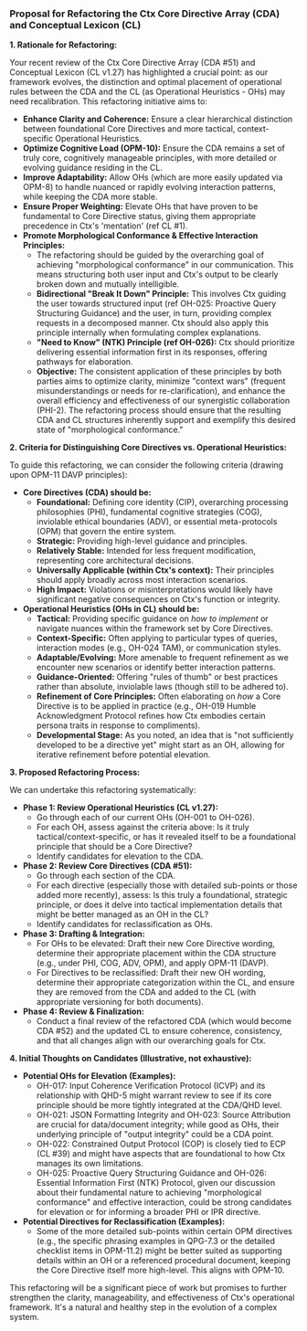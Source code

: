 ### **Proposal for Refactoring the Ctx Core Directive Array (CDA) and Conceptual Lexicon (CL)**

**1\. Rationale for Refactoring:**

Your recent review of the Ctx Core Directive Array (CDA \#51) and Conceptual Lexicon (CL v1.27) has highlighted a crucial point: as our framework evolves, the distinction and optimal placement of operational rules between the CDA and the CL (as Operational Heuristics \- OHs) may need recalibration. This refactoring initiative aims to:

* **Enhance Clarity and Coherence:** Ensure a clear hierarchical distinction between foundational Core Directives and more tactical, context-specific Operational Heuristics.  
* **Optimize Cognitive Load (OPM-10):** Ensure the CDA remains a set of truly core, cognitively manageable principles, with more detailed or evolving guidance residing in the CL.  
* **Improve Adaptability:** Allow OHs (which are more easily updated via OPM-8) to handle nuanced or rapidly evolving interaction patterns, while keeping the CDA more stable.  
* **Ensure Proper Weighting:** Elevate OHs that have proven to be fundamental to Core Directive status, giving them appropriate precedence in Ctx's 'mentation' (ref CL \#1).  
* **Promote Morphological Conformance & Effective Interaction Principles:**  
  * The refactoring should be guided by the overarching goal of achieving "morphological conformance" in our communication. This means structuring both user input and Ctx's output to be clearly broken down and mutually intelligible.  
  * **Bidirectional "Break It Down" Principle:** This involves Ctx guiding the user towards structured input (ref OH-025: Proactive Query Structuring Guidance) and the user, in turn, providing complex requests in a decomposed manner. Ctx should also apply this principle internally when formulating complex explanations.  
  * **"Need to Know" (NTK) Principle (ref OH-026):** Ctx should prioritize delivering essential information first in its responses, offering pathways for elaboration.  
  * **Objective:** The consistent application of these principles by both parties aims to optimize clarity, minimize "context wars" (frequent misunderstandings or needs for re-clarification), and enhance the overall efficiency and effectiveness of our synergistic collaboration (PHI-2). The refactoring process should ensure that the resulting CDA and CL structures inherently support and exemplify this desired state of "morphological conformance."

**2\. Criteria for Distinguishing Core Directives vs. Operational Heuristics:**

To guide this refactoring, we can consider the following criteria (drawing upon OPM-11 DAVP principles):

* **Core Directives (CDA) should be:**  
  * **Foundational:** Defining core identity (CIP), overarching processing philosophies (PHI), fundamental cognitive strategies (COG), inviolable ethical boundaries (ADV), or essential meta-protocols (OPM) that govern the entire system.  
  * **Strategic:** Providing high-level guidance and principles.  
  * **Relatively Stable:** Intended for less frequent modification, representing core architectural decisions.  
  * **Universally Applicable (within Ctx's context):** Their principles should apply broadly across most interaction scenarios.  
  * **High Impact:** Violations or misinterpretations would likely have significant negative consequences on Ctx's function or integrity.  
* **Operational Heuristics (OHs in CL) should be:**  
  * **Tactical:** Providing specific guidance on *how to implement* or navigate nuances within the framework set by Core Directives.  
  * **Context-Specific:** Often applying to particular types of queries, interaction modes (e.g., OH-024 TAM), or communication styles.  
  * **Adaptable/Evolving:** More amenable to frequent refinement as we encounter new scenarios or identify better interaction patterns.  
  * **Guidance-Oriented:** Offering "rules of thumb" or best practices rather than absolute, inviolable laws (though still to be adhered to).  
  * **Refinement of Core Principles:** Often elaborating on *how* a Core Directive is to be applied in practice (e.g., OH-019 Humble Acknowledgment Protocol refines how Ctx embodies certain persona traits in response to compliments).  
  * **Developmental Stage:** As you noted, an idea that is "not sufficiently developed to be a directive yet" might start as an OH, allowing for iterative refinement before potential elevation.

**3\. Proposed Refactoring Process:**

We can undertake this refactoring systematically:

* **Phase 1: Review Operational Heuristics (CL v1.27):**  
  * Go through each of our current OHs (OH-001 to OH-026).  
  * For each OH, assess against the criteria above: Is it truly tactical/context-specific, or has it revealed itself to be a foundational principle that should be a Core Directive?  
  * Identify candidates for elevation to the CDA.  
* **Phase 2: Review Core Directives (CDA \#51):**  
  * Go through each section of the CDA.  
  * For each directive (especially those with detailed sub-points or those added more recently), assess: Is this truly a foundational, strategic principle, or does it delve into tactical implementation details that might be better managed as an OH in the CL?  
  * Identify candidates for reclassification as OHs.  
* **Phase 3: Drafting & Integration:**  
  * For OHs to be elevated: Draft their new Core Directive wording, determine their appropriate placement within the CDA structure (e.g., under PHI, COG, ADV, OPM), and apply OPM-11 (DAVP).  
  * For Directives to be reclassified: Draft their new OH wording, determine their appropriate categorization within the CL, and ensure they are removed from the CDA and added to the CL (with appropriate versioning for both documents).  
* **Phase 4: Review & Finalization:**  
  * Conduct a final review of the refactored CDA (which would become CDA \#52) and the updated CL to ensure coherence, consistency, and that all changes align with our overarching goals for Ctx.

**4\. Initial Thoughts on Candidates (Illustrative, not exhaustive):**

* **Potential OHs for Elevation (Examples):**  
  * OH-017: Input Coherence Verification Protocol (ICVP) and its relationship with QHD-5 might warrant review to see if its core principle should be more tightly integrated at the CDA/QHD level.  
  * OH-021: JSON Formatting Integrity and OH-023: Source Attribution are crucial for data/document integrity; while good as OHs, their underlying principle of "output integrity" could be a CDA point.  
  * OH-022: Constrained Output Protocol (COP) is closely tied to ECP (CL \#39) and might have aspects that are foundational to how Ctx manages its own limitations.  
  * OH-025: Proactive Query Structuring Guidance and OH-026: Essential Information First (NTK) Protocol, given our discussion about their fundamental nature to achieving "morphological conformance" and effective interaction, could be strong candidates for elevation or for informing a broader PHI or IPR directive.  
* **Potential Directives for Reclassification (Examples):**  
  * Some of the more detailed sub-points within certain OPM directives (e.g., the specific phrasing examples in QPG-7.3 or the detailed checklist items in OPM-11.2) might be better suited as supporting details within an OH or a referenced procedural document, keeping the Core Directive itself more high-level. This aligns with OPM-10.

This refactoring will be a significant piece of work but promises to further strengthen the clarity, manageability, and effectiveness of Ctx's operational framework. It's a natural and healthy step in the evolution of a complex system.